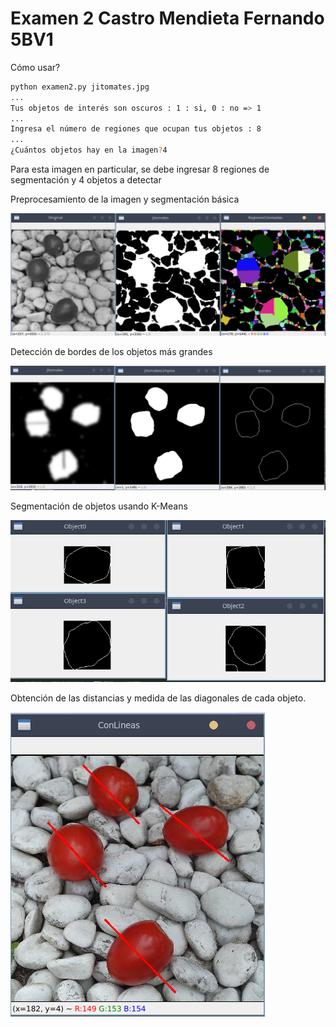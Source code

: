 # Examen 2 Castro Mendieta Fernando 5BV1 

Cómo usar?

```sh
python examen2.py jitomates.jpg
...
Tus objetos de interés son oscuros : 1 : si, 0 : no => 1
...
Ingresa el número de regiones que ocupan tus objetos : 8
...
¿Cuántos objetos hay en la imagen?4
```

Para esta imagen en particular, se debe ingresar 8 regiones de segmentación y 4 objetos a detectar

Preprocesamiento de la imagen y segmentación básica

![](img/20221209142507.bmp)

Detección de bordes de los objetos más grandes 

![](img/20221209142538.bmp)

Segmentación de objetos usando K-Means

![](img/20221209152656.bmp)

Obtención de las distancias y medida de las diagonales de cada objeto. 

![](img/20221209154944.bmp)